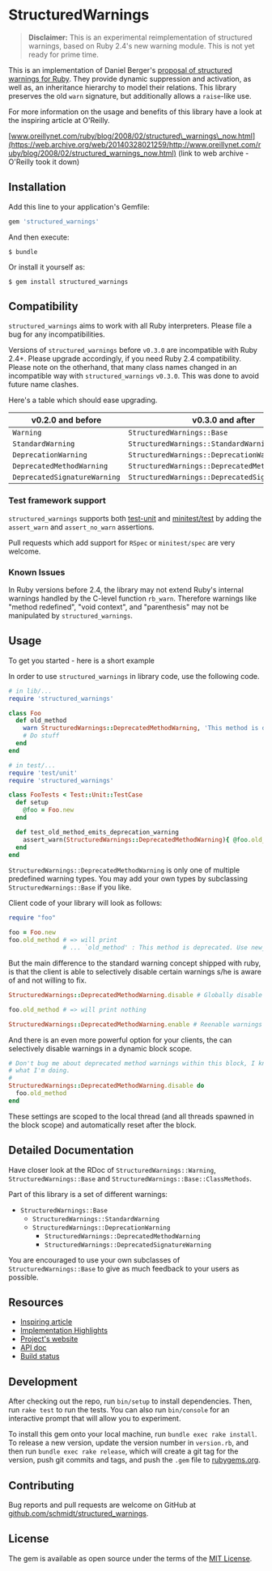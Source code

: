 # StructuredWarnings

> **Disclaimer:** This is an experimental reimplementation of structured
> warnings, based on Ruby 2.4's new warning module. This is not yet ready for
> prime time.

This is an implementation of Daniel Berger's [proposal of structured warnings
for Ruby](https://web.archive.org/web/20140328021259/http://www.oreillynet.com/ruby/blog/2008/02/structured_warnings_now.html).
They provide dynamic suppression and activation, as well as, an inheritance
hierarchy to model their relations. This library preserves the old `warn`
signature, but additionally allows a `raise`-like use.

For more information on the usage and benefits of this library have a look at
the inspiring article at O'Reilly.

[www.oreillynet.com/ruby/blog/2008/02/structured\_warnings\_now.html](https://web.archive.org/web/20140328021259/http://www.oreillynet.com/ruby/blog/2008/02/structured_warnings_now.html)
(link to web archive - O'Reilly took it down)



## Installation

Add this line to your application's Gemfile:

```ruby
gem 'structured_warnings'
```

And then execute:

    $ bundle

Or install it yourself as:

    $ gem install structured_warnings


## Compatibility

`structured_warnings` aims to work with all Ruby interpreters. Please file a bug
for any incompatibilities.


Versions of `structured_warnings` before `v0.3.0` are incompatible with Ruby
2.4+. Please upgrade accordingly, if you need Ruby 2.4 compatibility. Please
note on the otherhand, that many class names changed in an incompatible way
with `structured_warnings` `v0.3.0`. This was done to avoid future name clashes.

Here's a table which should ease upgrading.

| v0.2.0 and before            | v0.3.0 and after                                 |
|------------------------------|--------------------------------------------------|
| `Warning`                    | `StructuredWarnings::Base`                       |
| `StandardWarning`            | `StructuredWarnings::StandardWarning`            |
| `DeprecationWarning`         | `StructuredWarnings::DeprecationWarning`         |
| `DeprecatedMethodWarning`    | `StructuredWarnings::DeprecatedMethodWarning`    |
| `DeprecatedSignatureWarning` | `StructuredWarnings::DeprecatedSignatureWarning` |


### Test framework support

`structured_warnings` supports both
[test-unit](https://github.com/test-unit/test-unit/) and
[minitest/test](https://github.com/seattlerb/minitest/) by adding the
`assert_warn` and `assert_no_warn` assertions.

Pull requests which add support for `RSpec` or `minitest/spec` are very welcome.


### Known Issues

In Ruby versions before 2.4, the library may not extend Ruby's internal
warnings handled by the C-level function `rb_warn`. Therefore warnings like
"method redefined", "void context", and "parenthesis" may not be manipulated by
`structured_warnings`.


## Usage

To get you started - here is a short example

In order to use `structured_warnings` in library code, use the following code.

```ruby
# in lib/...
require 'structured_warnings'

class Foo
  def old_method
    warn StructuredWarnings::DeprecatedMethodWarning, 'This method is deprecated. Use new_method instead'
    # Do stuff
  end
end

# in test/...
require 'test/unit'
require 'structured_warnings'

class FooTests < Test::Unit::TestCase
  def setup
    @foo = Foo.new
  end

  def test_old_method_emits_deprecation_warning
    assert_warn(StructuredWarnings::DeprecatedMethodWarning){ @foo.old_method }
  end
end
```

`StructuredWarnings::DeprecatedMethodWarning` is only one of multiple predefined
warning types. You may add your own types by subclassing
`StructuredWarnings::Base` if you like.

Client code of your library will look as follows:

```ruby
require "foo"

foo = Foo.new
foo.old_method # => will print
               # ... `old_method' : This method is deprecated. Use new_method instead (StructuredWarnings::DeprecatedMethodWarning)
```

But the main difference to the standard warning concept shipped with ruby, is
that the client is able to selectively disable certain warnings s/he is aware of
and not willing to fix.

```ruby
StructuredWarnings::DeprecatedMethodWarning.disable # Globally disable warnings about deprecated methods!

foo.old_method # => will print nothing

StructuredWarnings::DeprecatedMethodWarning.enable # Reenable warnings again.
```

And there is an even more powerful option for your clients, the can selectively
disable warnings in a dynamic block scope.

```ruby
# Don't bug me about deprecated method warnings within this block, I know
# what I'm doing.
#
StructuredWarnings::DeprecatedMethodWarning.disable do
  foo.old_method
end
```

These settings are scoped to the local thread (and all threads spawned in the
block scope) and automatically reset after the block.


## Detailed Documentation

Have closer look at the RDoc of `StructuredWarnings::Warning`,
`StructuredWarnings::Base` and `StructuredWarnings::Base::ClassMethods`.

Part of this library is a set of different warnings:

* `StructuredWarnings::Base`
  * `StructuredWarnings::StandardWarning`
  * `StructuredWarnings::DeprecationWarning`
    * `StructuredWarnings::DeprecatedMethodWarning`
    * `StructuredWarnings::DeprecatedSignatureWarning`

You are encouraged to use your own subclasses of `StructuredWarnings::Base` to
give as much feedback to your users as possible.


## Resources

* [Inspiring article](https://web.archive.org/web/20140328021259/http://www.oreillynet.com/ruby/blog/2008/02/structured_warnings_now.html)
* [Implementation Highlights](http://www.nach-vorne.de/2008/2/22/structured_warnings-highlights)
* [Project's website](https://github.com/schmidt/structured_warnings/)
* [API doc](http://rdoc.info/projects/schmidt/structured_warnings)
* [Build status](https://travis-ci.org/schmidt/structured_warnings)


## Development

After checking out the repo, run `bin/setup` to install dependencies. Then, run
`rake test` to run the tests. You can also run `bin/console` for an interactive
prompt that will allow you to experiment.

To install this gem onto your local machine, run `bundle exec rake install`. To
release a new version, update the version number in `version.rb`, and then run
`bundle exec rake release`, which will create a git tag for the version, push
git commits and tags, and push the `.gem` file to
[rubygems.org](https://rubygems.org).

## Contributing

Bug reports and pull requests are welcome on GitHub at
[github.com/schmidt/structured\_warnings](https://github.com/schmidt/structured_warnings).


## License

The gem is available as open source under the terms of the [MIT
License](http://opensource.org/licenses/MIT).
